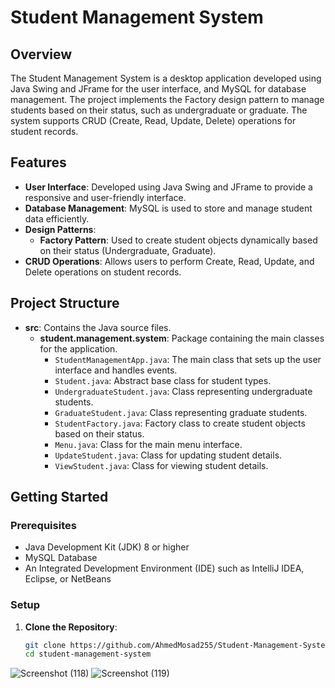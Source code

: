 # Student Management System

## Overview

The Student Management System is a desktop application developed using Java Swing and JFrame for the user interface, and MySQL for database management. The project implements the Factory design pattern to manage students based on their status, such as undergraduate or graduate. The system supports CRUD (Create, Read, Update, Delete) operations for student records.

## Features

- **User Interface**: Developed using Java Swing and JFrame to provide a responsive and user-friendly interface.
- **Database Management**: MySQL is used to store and manage student data efficiently.
- **Design Patterns**: 
  - **Factory Pattern**: Used to create student objects dynamically based on their status (Undergraduate, Graduate).
- **CRUD Operations**: Allows users to perform Create, Read, Update, and Delete operations on student records.

## Project Structure

- **src**: Contains the Java source files.
  - **student.management.system**: Package containing the main classes for the application.
    - `StudentManagementApp.java`: The main class that sets up the user interface and handles events.
    - `Student.java`: Abstract base class for student types.
    - `UndergraduateStudent.java`: Class representing undergraduate students.
    - `GraduateStudent.java`: Class representing graduate students.
    - `StudentFactory.java`: Factory class to create student objects based on their status.
    - `Menu.java`: Class for the main menu interface.
    - `UpdateStudent.java`: Class for updating student details.
    - `ViewStudent.java`: Class for viewing student details.

## Getting Started

### Prerequisites

- Java Development Kit (JDK) 8 or higher
- MySQL Database
- An Integrated Development Environment (IDE) such as IntelliJ IDEA, Eclipse, or NetBeans

### Setup

1. **Clone the Repository**:
   ```bash
   git clone https://github.com/AhmedMosad255/Student-Management-System.git
   cd student-management-system

![Screenshot (118)](https://github.com/user-attachments/assets/73453574-3d2a-42c5-9067-11491c9bd2d2)
![Screenshot (119)](https://github.com/user-attachments/assets/004d48ed-149d-4ae0-a276-806bcf390d25)

